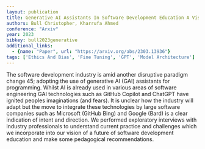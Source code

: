 ```yaml
---
layout: publication
title: Generative AI Assistants In Software Development Education A Vision For Integrating Generative AI Into Educational Practice Not Instinctively Defending Against It
authors: Bull Christopher, Kharrufa Ahmed
conference: "Arxiv"
year: 2023
bibkey: bull2023generative
additional_links:
  - {name: "Paper", url: "https://arxiv.org/abs/2303.13936"}
tags: ['Ethics And Bias', 'Fine Tuning', 'GPT', 'Model Architecture']
---
```

The software development industry is amid another disruptive paradigm change 45; adopting the use of generative AI (GAI) assistants for programming. Whilst AI is already used in various areas of software engineering GAI technologies such as GitHub Copilot and ChatGPT have ignited peoples imaginations (and fears). It is unclear how the industry will adapt but the move to integrate these technologies by large software companies such as Microsoft (GitHub Bing) and Google (Bard) is a clear indication of intent and direction. We performed exploratory interviews with industry professionals to understand current practice and challenges which we incorporate into our vision of a future of software development education and make some pedagogical recommendations.
